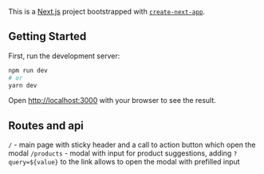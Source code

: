 This is a [Next.js](https://nextjs.org/) project bootstrapped with [`create-next-app`](https://github.com/vercel/next.js/tree/canary/packages/create-next-app).

## Getting Started

First, run the development server:

```bash
npm run dev
# or
yarn dev
```

Open [http://localhost:3000](http://localhost:3000) with your browser to see the result.

## Routes and api

`/` - main page with sticky header and a call to action button which open the modal
`/products` - modal with input for product suggestions, adding `?query=${value}` to the link allows to open the modal with prefilled input



